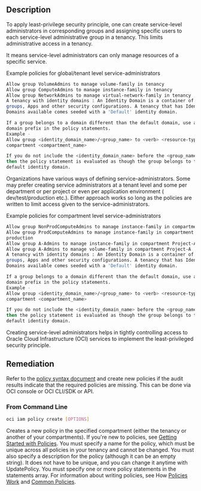 ## Description

To apply least-privilege security principle, one can create service-level administrators in corresponding groups and assigning specific users to each service-level administrative group in a tenancy. This limits administrative access in a tenancy.

It means service-level administrators can only manage resources of a specific service.

Example policies for global/tenant level service-administrators

```bash
Allow group VolumeAdmins to manage volume-family in tenancy
Allow group ComputeAdmins to manage instance-family in tenancy
Allow group NetworkAdmins to manage virtual-network-family in tenancy
A tenancy with identity domains : An Identity Domain is a container of users,
groups, Apps and other security configurations. A tenancy that has Identity
Domains available comes seeded with a 'Default' identity domain.

If a group belongs to a domain different than the default domain, use a
domain prefix in the policy statements.
Example -
Allow group <identity_domain_name>/<group_name> to <verb> <resource-type> in
compartment <compartment_name>

If you do not include the <identity_domain_name> before the <group_name>,
then the policy statement is evaluated as though the group belongs to the
default identity domain.
```

Organizations have various ways of defining service-administrators. Some may prefer creating service administrators at a tenant level and some per department or per project or even per application environment ( dev/test/production etc.). Either approach works so long as the policies are written to limit access given to the service-administrators.

Example policies for compartment level service-administrators

```bash
Allow group NonProdComputeAdmins to manage instance-family in compartment dev
Allow group ProdComputeAdmins to manage instance-family in compartment
production
Allow group A-Admins to manage instance-family in compartment Project-A
Allow group A-Admins to manage volume-family in compartment Project-A
A tenancy with identity domains : An Identity Domain is a container of users,
groups, Apps and other security configurations. A tenancy that has Identity
Domains available comes seeded with a 'Default' identity domain.

If a group belongs to a domain different than the default domain, use a
domain prefix in the policy statements.
Example -
Allow group <identity_domain_name>/<group_name> to <verb> <resource-type> in
compartment <compartment_name>

If you do not include the <identity_domain_name> before the <group_name>,
then the policy statement is evaluated as though the group belongs to the
default identity domain.
```

Creating service-level administrators helps in tightly controlling access to Oracle Cloud Infrastructure (OCI) services to implement the least-privileged security principle.

## Remediation

Refer to the [policy syntax document](https://docs.cloud.oracle.com/en-us/iaas/Content/Identity/Concepts/policysyntax.htm) and create new policies if the audit results indicate that the required policies are missing. This can be done via OCI console or OCI CLI/SDK or API.

### From Command Line

```bash
oci iam policy create [OPTIONS]
```

Creates a new policy in the specified compartment (either the tenancy or another of your compartments). If you're new to policies, see [Getting Started with Policies](https://docs.cloud.oracle.com/Content/Identity/Concepts/policygetstarted.htm). You must specify a name for the policy, which must be unique across all policies in your tenancy and cannot be changed. You must also specify a description for the policy (although it can be an empty string). It does not have to be unique, and you can change it anytime with UpdatePolicy. You must specify one or more policy statements in the statements array. For information about writing policies, see How [Policies Work](https://docs.cloud.oracle.com/Content/Identity/Concepts/policies.htm) and [Common Policies](https://docs.cloud.oracle.com/Content/Identity/Concepts/commonpolicies.htm).